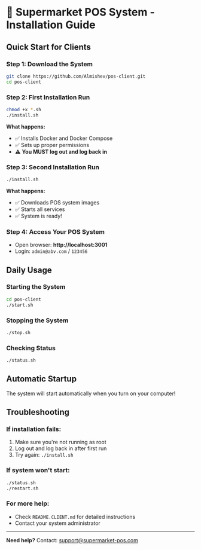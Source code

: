 # 🚀 Supermarket POS System - Installation Guide

## Quick Start for Clients

### Step 1: Download the System
```bash
git clone https://github.com/Almishev/pos-client.git
cd pos-client
```

### Step 2: First Installation Run
```bash
chmod +x *.sh
./install.sh
```

**What happens:**
- ✅ Installs Docker and Docker Compose
- ✅ Sets up proper permissions
- ⚠️ **You MUST log out and log back in**

### Step 3: Second Installation Run
```bash
./install.sh
```

**What happens:**
- ✅ Downloads POS system images
- ✅ Starts all services
- ✅ System is ready!

### Step 4: Access Your POS System
- Open browser: **http://localhost:3001**
- Login: `admin@abv.com` / `123456`

## Daily Usage

### Starting the System
```bash
cd pos-client
./start.sh
```

### Stopping the System
```bash
./stop.sh
```

### Checking Status
```bash
./status.sh
```

## Automatic Startup

The system will start automatically when you turn on your computer!

## Troubleshooting

### If installation fails:
1. Make sure you're not running as root
2. Log out and log back in after first run
3. Try again: `./install.sh`

### If system won't start:
```bash
./status.sh
./restart.sh
```

### For more help:
- Check `README.CLIENT.md` for detailed instructions
- Contact your system administrator

---
**Need help?** Contact: support@supermarket-pos.com
